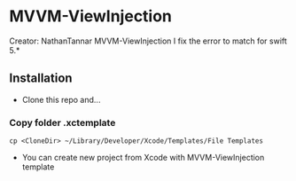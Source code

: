 # MVVM-ViewInjection
Creator: NathanTannar MVVM-ViewInjection
I fix the error to match for swift 5.*

## Installation
- Clone this repo and...
### Copy folder .xctemplate
```
cp <CloneDir> ~/Library/Developer/Xcode/Templates/File Templates
```

- You can create new project from Xcode with MVVM-ViewInjection template
